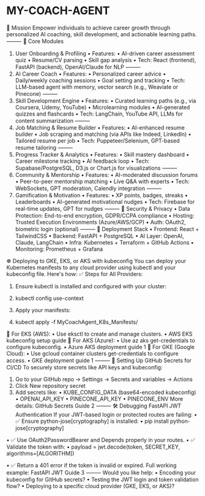 # MY-COACH-AGENT
🎯 Mission
Empower individuals to achieve career growth through personalized AI coaching, skill development, and actionable learning paths.
⸻
🧩 Core Modules
1. User Onboarding & Profiling
• Features:
    • AI-driven career assessment quiz
    • Resume/CV parsing
    • Skill gap analysis
• Tech: React (frontend), FastAPI (backend), OpenAI/Claude for NLP
⸻
2. AI Career Coach
• Features:
    • Personalized career advice
    • Daily/weekly coaching sessions
    • Goal setting and tracking
• Tech: LLM-based agent with memory, vector search (e.g., Weaviate or Pinecone)
⸻
3. Skill Development Engine
• Features:
    • Curated learning paths (e.g., via Coursera, Udemy, YouTube)
    • Microlearning modules
    • AI-generated quizzes and flashcards
• Tech: LangChain, YouTube API, LLMs for content summarization
⸻
4. Job Matching & Resume Builder
• Features:
    • AI-enhanced resume builder
    • Job scraping and matching (via APIs like Indeed, LinkedIn)
    • Tailored resume per job
• Tech: Puppeteer/Selenium, GPT-based resume tailoring
⸻
5. Progress Tracker & Analytics
• Features:
    • Skill mastery dashboard
    • Career milestone tracking
    • AI feedback loop
• Tech: Supabase/PostgreSQL, D3.js or Chart.js for visualizations
⸻
6. Community & Mentorship
• Features:
    • AI-moderated discussion forums
    • Peer-to-peer mentorship matching
    • Live Q&A with experts
• Tech: WebSockets, GPT moderation, Calendly integration
⸻
7. Gamification & Motivation
• Features:
    • XP points, badges, streaks
    • Leaderboards
    • AI-generated motivational nudges
• Tech: Firebase for real-time updates, GPT for nudges
⸻
🔐 Security & Privacy
• Data Protection: End-to-end encryption, GDPR/CCPA compliance
• Hosting: Trusted Execution Environments (Azure/AWS/GCP)
• Auth: OAuth2, biometric login (optional)
⸻
🚀 Deployment Stack
• Frontend: React + TailwindCSS
• Backend: FastAPI + PostgreSQL
• AI Layer: OpenAI, Claude, LangChain
• Infra: Kubernetes + Terraform + GitHub Actions
• Monitoring: Prometheus + Grafana

☸️ Deploying to GKE, EKS, or AKS with kubeconfig
You can deploy your Kubernetes manifests to any cloud provider using kubectl and your kubeconfig file. Here's how:
✅ Steps for All Providers:
1. Ensure kubectl is installed and configured with your cluster:
1. kubectl config use-context <your-cluster-context>

2. Apply your manifests:
2. kubectl apply -f MyCoachAgent_K8s_Manifests/

🔹 For EKS (AWS):
• Use eksctl to create and manage clusters.
• AWS EKS kubeconfig setup guide
🔹 For AKS (Azure):
• Use az aks get-credentials to configure kubeconfig.
• Azure AKS deployment guide 1
🔹 For GKE (Google Cloud):
• Use gcloud container clusters get-credentials to configure access.
• GKE deployment guide 1
⸻
🔐 Setting Up GitHub Secrets for CI/CD
To securely store secrets like API keys and kubeconfig:
1. Go to your GitHub repo → Settings → Secrets and variables → Actions
2. Click New repository secret
3. Add secrets like:
    • KUBE_CONFIG_DATA (base64-encoded kubeconfig)
    • OPENAI_API_KEY
    • PINECONE_API_KEY
    • PINECONE_ENV
More details: GitHub Secrets Guide 2
⸻
🛠️ Debugging FastAPI JWT Authentication
If your JWT-based login or protected routes are failing:
• ✅ Ensure python-jose[cryptography] is installed:
• pip install python-jose[cryptography]

• ✅ Use OAuth2PasswordBearer and Depends properly in your routes.
• ✅ Validate the token with:
• payload = jwt.decode(token, SECRET_KEY, algorithms=[ALGORITHM])

• ✅ Return a 401 error if the token is invalid or expired.
Full working example: FastAPI JWT Guide 3
⸻
Would you like help:
• Encoding your kubeconfig for GitHub secrets?
• Testing the JWT login and token validation flow?
• Deploying to a specific cloud provider (GKE, EKS, or AKS)?
